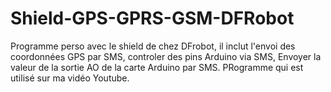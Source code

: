 # Shield-GPS-GPRS-GSM-DFRobot
Programme perso avec le shield de chez DFrobot, il inclut l'envoi des coordonnées GPS par SMS,
controler des pins Arduino via SMS, Envoyer la valeur de la sortie AO de la carte Arduino par SMS.
PRogramme qui est utilisé sur ma vidéo Youtube.

